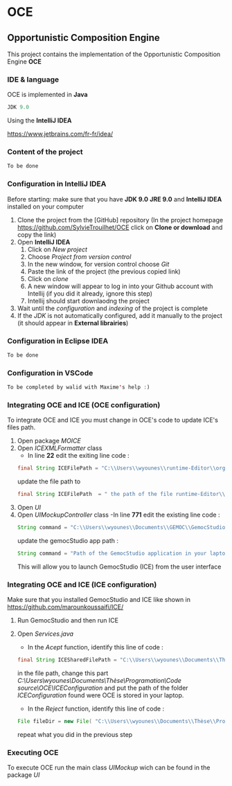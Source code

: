 # OCE

## Opportunistic Composition Engine

This project contains the implementation of the Opportunistic Composition Engine **OCE** 

### IDE & language

OCE is implemented in **Java** 
```JAVA
JDK 9.0
```

Using the **IntelliJ IDEA** 

https://www.jetbrains.com/fr-fr/idea/


### Content of the project

```JAVA
To be done
```

### Configuration in IntelliJ IDEA

Before starting: make sure that you have **JDK 9.0** **JRE 9.0** and **IntelliJ IDEA**  installed on your computer

1. Clone the project from the [GitHub] repository (In the project homepage https://github.com/SylvieTrouilhet/OCE click on **Clone or download**  and copy the link)
1. Open **IntelliJ IDEA** 
    1. Click on *New project*
    1. Choose *Project from version control*
    1. In the new window, for version control choose *Git*
    1. Paste the link of the project (the previous copied link)
    1. Click on *clone*
    1. A new window will appear to log in into your Github account with Intellij (if you did it already, ignore this step)
    1. Intellij should start downlaodng the project
1. Wait until the *configuration* and *indexing* of the project is complete
1. If the *JDK* is not automatically configured, add it manually to the project (it should appear in **External librairies**)


### Configuration in Eclipse IDEA

```JAVA
To be done
```

### Configuration in VSCode

```JAVA
To be completed by walid with Maxime's help :)
```

### Integrating OCE and ICE (OCE configuration)

To integrate OCE and ICE you must change in OCE's code to update ICE's files path. 

1. Open package *MOICE*
1. Open *ICEXMLFormatter* class
    - In line **22** edit the exiting line code : 
    ```JAVA
    final String ICEFilePath = "C:\\Users\\wyounes\\runtime-Editor\\org.eclipse.ice.editor\\ICE.ice_editor";
    ``` 
    update the file path to 
    ```JAVA
    final String ICEFilePath  = " the path of the file runtime-Editor\\org.eclipse.ice.editor\\ICE.ice_editor in your laptop";
    ``` 
 1. Open *UI*
 1. Open *UIMockupController* class
    -In line **771** edit the existing line code : 
    ```JAVA
    String command = "C:\\Users\\wyounes\\Documents\\GEMOC\\GemocStudio";
    ``` 
    update the gemocStudio app path :
    ```JAVA
    String command = "Path of the GemocStudio application in your laptop";
    ``` 
    This will allow you to launch GemocStudio (ICE) from the user interface
    
### Integrating OCE and ICE (ICE configuration)
Make sure that you installed GemocStudio and ICE like shown in https://github.com/marounkoussaifi/ICE/ 

1. Run GemocStudio and then run ICE
1. Open *Services.java*
    - In the *Acept* function, identify this line of code : 
    ```JAVA
    final String ICESharedFilePath = "C:\\Users\\wyounes\\Documents\\Thèse\\Programation\\Code source\\OCE\\ICEConfiguration\\ICEConfiguration.ice_editor";
    ``` 
    in the file path, change this part *C:\\Users\\wyounes\\Documents\\Thèse\\Programation\\Code source\\OCE\\ICEConfiguration* and put the path of the folder *ICEConfiguration* found were OCE is stored in your laptop. 
    
    - In the *Reject* function, identify this line of code : 
    ```JAVA
    File fileDir = new File( "C:\\Users\\wyounes\\Documents\\Thèse\\Programation\\Code source\\OCE\\ICEConfiguration\\ICEConfiguration.ice_editor");
    ``` 
   repeat what you did in the previous step
    


### Executing OCE

To execute OCE run the main class *UIMockup* wich can be found in the package *UI*
